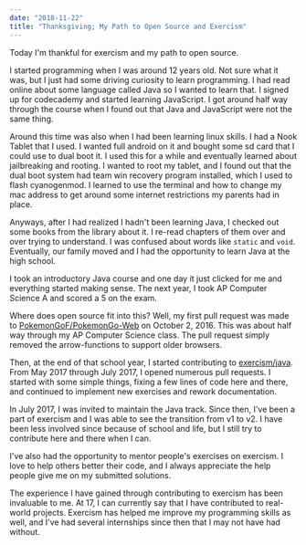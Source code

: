 ```yaml
---
date: "2018-11-22"
title: "Thanksgiving; My Path to Open Source and Exercism"
---
```


Today I'm thankful for exercism and my path to open source.

I started programming when I was around 12 years old. Not sure what it
was, but I just had some driving curiosity to learn programming.
I had read online about some language called Java so I wanted to learn that.
I signed up for codecademy and started learning JavaScript. I got around
half way through the course when I found out that Java and JavaScript were
not the same thing.

Around this time was also when I had been learning linux skills. I had a
Nook Tablet that I used. I wanted full android on it and bought some sd
card that I could use to dual boot it. I used this for a while and eventually
learned about jailbreaking and rooting. I wanted to root my tablet, and I found
out that the dual boot system had team win recovery program installed, which
I used to flash cyanogenmod. I learned to use the terminal and how to change
my mac address to get around some internet restrictions my parents had in place.

Anyways, after I had realized I hadn't been learning Java, I checked out some
books from the library about it. I re-read chapters of them over and over trying
to understand. I was confused about words like `static` and `void`. Eventually,
our family moved and I had the opportunity to learn Java at the high school.

I took an introductory Java course and one day it just clicked for me and everything
started making sense. The next year, I took AP Computer Science A and scored
a 5 on the exam.

Where does open source fit into this?
Well, my first pull request was made to [PokemonGoF/PokemonGo-Web](https://github.com/PokemonGoF/PokemonGo-Web/pull/85)
on October 2, 2016. This was about half way through my AP Computer Science class.
The pull request simply removed the arrow-functions to support older browsers.

Then, at the end of that school year, I started contributing to [exercism/java](https://github.com/exercism/java). 
From May 2017 through July 2017, I opened numerous pull requests. 
I started with some simple things, fixing a few lines of code here and there,
and continued to implement new exercises and rework documentation.

In July 2017, I was invited to maintain the Java track. Since then, I've been
a part of exercism and I was able to see the transition from v1 to v2. I have
been less involved since because of school and life, but I still try to contribute
here and there when I can.

I've also had the opportunity to mentor people's exercises on exercism. I love to
help others better their code, and I always appreciate the help people give me
on my submitted solutions.

The experience I have gained through contributing to exercism has been invaluable
to me. At 17, I can currently say that I have contributed to real-world projects.
Exercism has helped me improve my programming skills as well, and I've had several
internships since then that I may not have had without.
